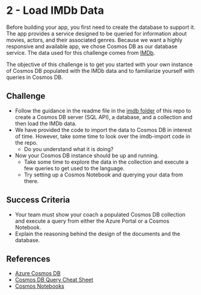 # 2 - Load IMDb Data

Before building your app, you first need to create the database to support it.  The app provides a service designed to be queried for information about movies, actors, and their associated genres.  Because we want a highly responsive and available app, we chose Cosmos DB as our database service.  The data used for this challenge comes from [IMDb](https://www.imdb.com/interfaces/).

The objective of this challenge is to get you started with your own instance of Cosmos DB populated with the IMDb data and to familiarize yourself with queries in Cosmos DB.

## Challenge

- Follow the guidance in the readme file in the [imdb folder](../imdb) of this repo to create a Cosmos DB server (SQL API), a database, and a collection and then load the IMDb data.
- We have provided the code to import the data to Cosmos DB in interest of time.  However, take some time to look over the imdb-import code in the repo.
  - Do you understand what it is doing?
- Now your Cosmos DB instance should be up and running.
  - Take some time to explore the data in the collection and execute a few queries to get used to the language.
  - Try setting up a Cosmos Notebook and querying your data from there.

## Success Criteria

- Your team must show your coach a populated Cosmos DB collection and execute a query from either the Azure Portal or a Cosmos Notebook.
- Explain the reasoning behind the design of the documents and the database.

## References

- [Azure Cosmos DB](https://docs.microsoft.com/en-us/azure/cosmos-db/introduction)
- [Cosmos DB Query Cheat Sheet](https://docs.microsoft.com/en-us/azure/cosmos-db/query-cheat-sheet)
- [Cosmos Notebooks](https://docs.microsoft.com/en-us/azure/cosmos-db/enable-notebooks)